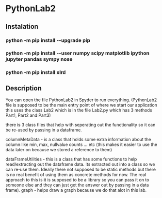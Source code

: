 # PythonLab2

## Instalation

### python -m pip install --upgrade pip
### python -m pip install --user numpy scipy matplotlib ipython jupyter pandas sympy nose
### python -m pip install xlrd

## Description

You can open the file PythonLab2 in Spyder to run everything. (PythonLab2 file is supposed to be the main entry point of where we start our application this uses the class Lab2 which is in the file Lab2.py which has 3 methods Part1, Part2 and Part3)

there is 3 class files that help with seperating out the functionality so it can be re-used by passing in a dataframe.

columnMetaData - is a class that holds some extra information about the column like min, max, nullvalue counts ... etc (this makes it easier to use the data later on because we stored a reference to them)

dataFrameUtilities - this is a class that has some functions to help read/extracting out the dataframe data. Its extracted out into a class so we can re-use them. Ideally there not supposed to be static methods but there is no real benefit of using them as concrete methods for now. The real approach to this is it is supposed to be a library so you can pass it on to someone else and they can just get the answer out by passing in a data frame).
graph - helps draw a graph because we do that alot in this lab.
